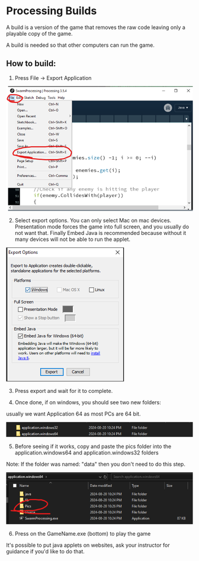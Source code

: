 # Processing Builds

A build is a version of the game that removes the raw code leaving only a playable copy of the game.

A build is needed so that other computers can run the game.

## How to build:

1. Press File -> Export Application

![ProcessingExport.png](../../Images/ProcessingExport.png)

2. Select export options. You can only select Mac on mac devices. Presentation mode forces the game into full screen, and you usually do not want that. Finally Embed Java is recommended because without it many devices will not be able to run the applet.

![ExportOptions.png](../../Images/ExportOptions.png)

3. Press export and wait for it to complete.

4. Once done, if on windows, you should see two new folders:

usually we want Application 64 as most PCs are 64 bit.

![newFolders.png](../../Images/newFolders.png)

5. Before seeing if it works, copy and paste the pics folder into the application.windows64 and application.windows32 folders

Note: If the folder was named: "data" then you don't need to do this step.

![InFolder.png](../../Images/InFolder.png)

6. Press on the GameName.exe (bottom) to play the game

It's possible to put java applets on websites, ask your instructor for guidance if you'd like to do that.